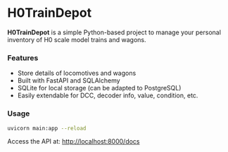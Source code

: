 # H0TrainDepot

**H0TrainDepot** is a simple Python-based project to manage your personal inventory of H0 scale model trains and wagons.

### Features
- Store details of locomotives and wagons
- Built with FastAPI and SQLAlchemy
- SQLite for local storage (can be adapted to PostgreSQL)
- Easily extendable for DCC, decoder info, value, condition, etc.

### Usage
```bash
uvicorn main:app --reload
```
Access the API at: [http://localhost:8000/docs](http://localhost:8000/docs)
